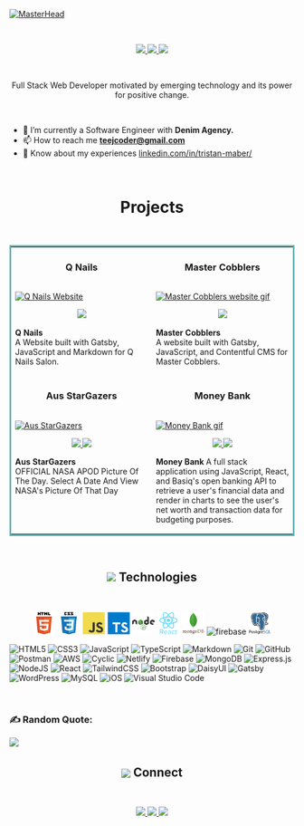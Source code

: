 [![MasterHead](https://i.postimg.cc/CKjVvWk2/Tristan-Maber.jpg)](https://teejcoder.netlify.app/)

<br>

<p align="center">
  <a href="https://tristanmaber.netlify.app/" target="_blank">
    <img src="https://img.shields.io/static/v1?label=|&amp;message=PORTFOLIO&amp;color=23555f&amp;style=for-the-badge&amp;logo=html5&amp;logo-color=white" style="max-width: 100%;">
  <a href="https://www.linkedin.com/in/tristan-maber" target="_blank">
    <img src="https://img.shields.io/static/v1?label=|&amp;message=LINKEDIN&amp;color=cdf998&amp;style=for-the-badge&amp;logo=linkedin&amp;logo-color=white" style="max-width: 100%;">
  </a>
  <a href="https://twitter.com/teejcoder" target="_blank">
    <img src="https://img.shields.io/static/v1?label=|&amp;message=TWITTER&amp;color=23555f&amp;style=for-the-badge&amp;logo=twitter&amp;logo-color=white" style="max-width: 100%;">
  </a>
</p>
  
<br>
<p align="center"> Full Stack Web Developer motivated by emerging technology and its power for positive change. </p>
<br>

- 🌱 I’m currently a Software Engineer with **Denim Agency.**
- 📫 How to reach me **teejcoder@gmail.com**
- 📄 Know about my experiences [linkedin.com/in/tristan-maber/](https://www.linkedin.com/in/tristan-maber/)

<br>

<h1 align="center">Projects</h1>
<br>
<table bordercolor="#66b2b2">
  
<tr>
  <td width="50%" valign="top">
    <h3 align="center">Q Nails</h3>
      <br />
      <a target="_blank" href="https://qnails.com.au">
        <img src="https://i.giphy.com/VGd6EBzZD8AmJLvSiL.webp" width="100%" height="250" alt="Q Nails Website"/>
      </a>
      <br />
      <p align="center">
    <a href="https://qnails.com.au" target="_blank">
    <img src="https://img.shields.io/static/v1?label=|&message=WEBSITE&color=cdf998&style=flat&logo=wordpress&logo-color=white"/>
    </a>
    </p>
        <p><strong>Q Nails</strong><br>A Website built with Gatsby, JavaScript and Markdown for Q Nails Salon.</p>
  </td>
    
<td width="50%" valign="top">
   <h3 align="center">Master Cobblers</h3>
     <br />
     <a target="_blank" href="https://mastercobblers.com.au/">
        <img src="https://i.giphy.com/J7qjtiJMNJeNyHr97D.webp" width="100%" height="250" alt="Master Cobblers website gif"/>
    </a>
    <br />
    <p align="center">
          
  <a href="https://whatstheteablog.cyclic.app" target="_blank">
    <img src="https://img.shields.io/static/v1?label=|&message=WEBSITE&color=cdf998&style=flat&logo=wordpress&logo-color=white"/>
  </a>
    </p>
    <p><strong>Master Cobblers</strong> <br>
      A website built with Gatsby, JavaScript, and Contentful CMS for Master Cobblers.</p>
  </td>
</tr>
  
  <tr>
    <td width="50%" valign="top">
      <h3 align="center">Aus StarGazers</h3>
        <br />
        <a target="_blank" href="https://aus-stargazers.netlify.app/">
            <img src="https://media.giphy.com/media/FGPakXFd8XNsr62HHI/giphy.gif" width="100%" height="250" alt="Aus StarGazers"/>
        </a>
        <br />
        <p align="center">
          
  <a href="https://github.com/teejcoder/AusStarGazers" target="_blank">
    <img src="https://img.shields.io/static/v1?label=|&message=REPO&color=23555f&style=flat&logo=github&logo-color=white"/>
  </a>  
  <a href="https://aus-stargazers.netlify.app/" target="_blank">
    <img src="https://img.shields.io/static/v1?label=|&message=WEBSITE&color=cdf998&style=flat&logo=wordpress&logo-color=white"/>
  </a>
      </p>
        <p><strong>Aus StarGazers</strong><br>OFFICIAL NASA APOD Picture Of The Day. Select A Date And View NASA's Picture Of That Day </p>
    </td>
    <td width="50%" valign="top">
      <h3 align="center">Money Bank</h3>
      <br />
        <a target="_blank" href="">
          <img src="https://media3.giphy.com/media/v1.Y2lkPTc5MGI3NjExZTdkMnZ6Nnpna3d6ZTZhZ25jMHFtYXpma3R3Z2tmZDViZXdscXZ3NiZlcD12MV9pbnRlcm5hbF9naWZfYnlfaWQmY3Q9Zw/GX5tnFBYTC8k260e9I/giphy.gif" width="100%" height="250" alt="Money Bank gif"/>
        </a>
      <br />
        <p align="center">
  <a href="https://github.com/teejcoder/money-bank-budgeting" target="_blank">
    <img src="https://img.shields.io/static/v1?label=|&message=REPO&color=23555f&style=flat&logo=github&logo-color=white"/>
  </a>
    <a href="https://moneybank.cyclic.app/" target="_blank">
      <img src="https://img.shields.io/static/v1?label=|&message=WEBSITE&color=cdf998&style=flat&logo=wordpress&logo-color=white"/>
  </a>
      </p>
        <p><strong>Money Bank</strong> A full stack application using JavaScript, React, and Basiq's open banking API to retrieve a user's financial data and render in charts to see the user's net worth and transaction data for budgeting purposes. 
      </p>
    </td>
  </tr>
</table> 
<br> 

<h2 align="center">
  <img src="https://media.giphy.com/media/j2pOGeGYKe2xCCKwfi/giphy.gif" width="40"> Technologies
</h2>
<br>

<p align="center"> 

  <img src="https://raw.githubusercontent.com/devicons/devicon/master/icons/html5/html5-original-wordmark.svg" alt="html5" width="40" height="40"/>
  <img src="https://raw.githubusercontent.com/devicons/devicon/master/icons/css3/css3-original-wordmark.svg" alt="css3" width="40" height="40" />
  <img src="https://raw.githubusercontent.com/devicons/devicon/master/icons/javascript/javascript-original.svg" alt="javascript" width="40" height="40"/> 
  <img src="https://github.com/devicons/devicon/blob/master/icons/typescript/typescript-plain.svg" width="40" height="40" />
  <img src="https://raw.githubusercontent.com/devicons/devicon/master/icons/nodejs/nodejs-original-wordmark.svg" alt="nodejs" width="40" height="40"/>
  <img src="https://raw.githubusercontent.com/devicons/devicon/master/icons/react/react-original-wordmark.svg" alt="react" width="40" height="40"/>
  <img src="https://raw.githubusercontent.com/devicons/devicon/master/icons/mongodb/mongodb-original-wordmark.svg" alt="mongodb" width="40" height="40"/> 
  <img src="https://cdn.jsdelivr.net/gh/devicons/devicon/icons/firebase/firebase-plain.svg" alt="firebase" width="40" height="40"/>
  <img src="https://raw.githubusercontent.com/devicons/devicon/master/icons/postgresql/postgresql-original-wordmark.svg" alt="postgresql" width="40" height="40"/>

  
  <br>
  
![HTML5](https://img.shields.io/badge/html5-%23E34F26.svg?style=for-the-badge&logo=html5&logoColor=white) 
![CSS3](https://img.shields.io/badge/css3-%231572B6.svg?style=for-the-badge&logo=css3&logoColor=white) 
![JavaScript](https://img.shields.io/badge/javascript-%23323330.svg?style=for-the-badge&logo=javascript&logoColor=%23F7DF1E) 
![TypeScript](https://img.shields.io/badge/typescript-%23007ACC.svg?style=for-the-badge&logo=typescript&logoColor=white)
![Markdown](https://img.shields.io/badge/markdown-%23000000.svg?style=for-the-badge&logo=markdown&logoColor=white) 
![Git](https://img.shields.io/badge/git-%23F05033.svg?style=for-the-badge&logo=git&logoColor=white)
![GitHub](https://img.shields.io/badge/github-%23121011.svg?style=for-the-badge&logo=github&logoColor=white)
![Postman](https://img.shields.io/badge/Postman-FF6C37?style=for-the-badge&logo=postman&logoColor=white)
![AWS](https://img.shields.io/badge/AWS-%23FF9900.svg?style=for-the-badge&logo=amazon-aws&logoColor=white) 
![Cyclic](https://img.shields.io/badge/cyclic-%23430098.svg?style=for-the-badge&logo=cyclic&logoColor=white)
![Netlify](https://img.shields.io/badge/netlify-%23000000.svg?style=for-the-badge&logo=netlify&logoColor=#00C7B7) 
![Firebase](https://img.shields.io/badge/Firebase-039BE5?style=for-the-badge&logo=Firebase&logoColor=white)
![MongoDB](https://img.shields.io/badge/MongoDB-%234ea94b.svg?style=for-the-badge&logo=mongodb&logoColor=white)
![Express.js](https://img.shields.io/badge/express.js-%23404d59.svg?style=for-the-badge&logo=express&logoColor=%2361DAFB) 
![NodeJS](https://img.shields.io/badge/node.js-6DA55F?style=for-the-badge&logo=node.js&logoColor=white) 
![React](https://img.shields.io/badge/react-%2320232a.svg?style=for-the-badge&logo=react&logoColor=%2361DAFB) 
![TailwindCSS](https://img.shields.io/badge/tailwindcss-%2338B2AC.svg?style=for-the-badge&logo=tailwind-css&logoColor=white) 
![Bootstrap](https://img.shields.io/badge/bootstrap-%23563D7C.svg?style=for-the-badge&logo=bootstrap&logoColor=white) 
![DaisyUI](https://img.shields.io/badge/daisyui-5A0EF8?style=for-the-badge&logo=daisyui&logoColor=white)
![Gatsby](https://img.shields.io/badge/Gatsby-%23663399.svg?style=for-the-badge&logo=gatsby&logoColor=white)
![WordPress](https://img.shields.io/badge/WordPress-%23117AC9.svg?style=for-the-badge&logo=WordPress&logoColor=white)
![MySQL](https://img.shields.io/badge/mysql-%2300f.svg?style=for-the-badge&logo=mysql&logoColor=white) 
![iOS](https://img.shields.io/badge/iOS-000000?style=for-the-badge&logo=ios&logoColor=white)
![Visual Studio Code](https://img.shields.io/badge/Visual%20Studio%20Code-0078d7.svg?style=for-the-badge&logo=visual-studio-code&logoColor=white)

<br>

<h3> ✍️ Random Quote: </h3>
<img src="https://quotes-github-readme.vercel.app/api?type=horizontal&theme=radical" height="200">

<h2 align="center">
<img src="https://media.giphy.com/media/LnQjpWaON8nhr21vNW/giphy.gif" align="center" width="40"> Connect
</h2>
<br>

<p align="center">
  <a href="https://github.com/teejcoder/teejcoder/edit/main/README.md" target="_blank">
    <img src="https://img.shields.io/static/v1?label=|&amp;message=PORTFOLIO&amp;color=23555f&amp;style=for-the-badge&amp;logo=html5&amp;logo-color=white" style="max-width: 100%;">
  <a href="https://www.linkedin.com/in/tristan-maber" target="_blank">
    <img src="https://img.shields.io/static/v1?label=|&amp;message=LINKEDIN&amp;color=cdf998&amp;style=for-the-badge&amp;logo=linkedin&amp;logo-color=white" style="max-width: 100%;">
  </a>
  <a href="https://twitter.com/teejcoder" target="_blank">
    <img src="https://img.shields.io/static/v1?label=|&amp;message=TWITTER&amp;color=23555f&amp;style=for-the-badge&amp;logo=twitter&amp;logo-color=white" style="max-width: 100%;">
  </a>
</p>
